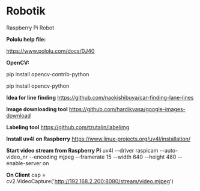 # Robotik
Raspberry Pi Robot

**Pololu help file:**

https://www.pololu.com/docs/0J40

**OpenCV:**

pip install opencv-contrib-python

pip install opencv-python

**Idea for line finding**
https://github.com/naokishibuya/car-finding-lane-lines

**Image downloading tool**
https://github.com/hardikvasa/google-images-download

**Labeling tool**
https://github.com/tzutalin/labelimg

**Install uv4l on Raspberry**
https://www.linux-projects.org/uv4l/installation/

**Start video stream from Raspberry Pi**
uv4l --driver raspicam --auto-video_nr --encoding mjpeg –-framerate 15 --width 640 --height 480 --enable-server on

**On Client**
cap = cv2.VideoCapture('http://192.168.2.200:8080/stream/video.mjpeg')
